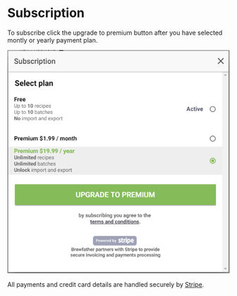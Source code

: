 # Subscription

To subscribe click the upgrade to premium button after you have selected montly or yearly payment plan.

![Subscription](../.gitbook/assets/image%20%2873%29.png)

All payments and credit card details are handled securely by [Stripe](https://www.stripe.com/).

